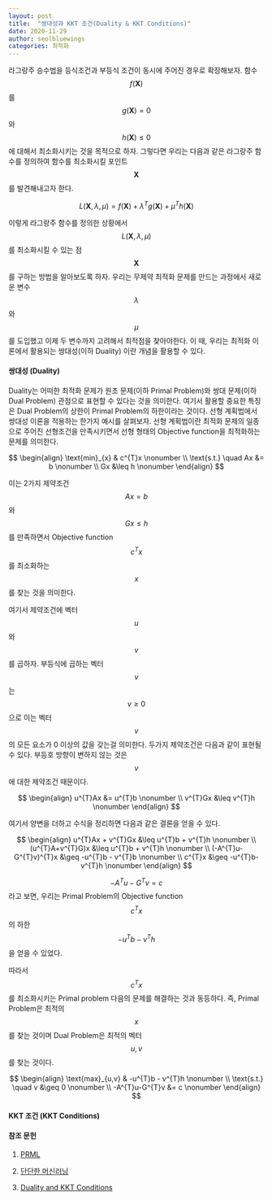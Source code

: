 ```yaml
---
layout: post
title:  "쌍대성과 KKT 조건(Duality & KKT Conditions)"
date: 2020-11-29
author: seolbluewings
categories: 최적화
---
```


라그랑주 승수법을 등식조건과 부등식 조건이 동시에 주어진 경우로 확장해보자. 함수 $$f(\mathbf{X})$$를 $$g(\mathbf{X})=0$$와 $$h(\mathbf{X})\leq 0$$ 에 대해서 최소화시키는 것을 목적으로 하자. 그렇다면 우리는 다음과 같은 라그랑주 함수를 정의하여 함수를 최소화시킬 포인트 $$\mathbf{X}$$를 발견해내고자 한다.

$$
L(\mathbf{X},\lambda,\mu) = f(\mathbf{X})+\lambda^{T}g(\mathbf{X})+\mu^{T}h(\mathbf{X})
$$

이렇게 라그랑주 함수를 정의한 상황에서 $$L(\mathbf{X},\lambda,\mu)$$ 를 최소화시킬 수 있는 점 $$\mathbf{X}$$를 구하는 방법을 알아보도록 하자. 우리는 무제약 최적화 문제를 만드는 과정에서 새로운 변수 $$\lambda$$와 $$\mu$$를 도입했고 이제 두 변수까지 고려해서 최적점을 찾아야한다. 이 때, 우리는 최적화 이론에서 활용되는 쌍대성(이하 Duality) 이란 개념을 활용할 수 있다.

#### 쌍대성 (Duality)

Duality는 어떠한 최적화 문제가 원초 문제(이하 Primal Problem)와 쌍대 문제(이하 Dual Problem) 관점으로 표현할 수 있다는 것을 의미한다. 여기서 활용할 중요한 특징은 Dual Problem의 상한이 Primal Problem의 하한이라는 것이다. 선형 계획법에서 쌍대성 이론을 적용하는 한가지 예시를 살펴보자. 선형 계획법이란 최적화 문제의 일종으로 주어진 선형조건을 만족시키면서 선형 형태의 Objective function을 최적화하는 문제를 의미한다.

$$
\begin{align}
	\text{min}_{x} & c^{T}x  \nonumber \\
    \text{s.t.} \quad Ax &= b \nonumber \\
    Gx &\leq h \nonumber
\end{align}
$$

이는 2가지 제약조건 $$Ax=b$$와 $$Gx \leq h$$를 만족하면서 Objective function $$c^{T}x$$ 를 최소화하는 $$x$$를 찾는 것을 의미한다.

여기서 제약조건에 벡터 $$u$$와 $$v$$를 곱하자. 부등식에 곱하는 벡터 $$v$$는 $$v \geq 0$$으로 이는 벡터 $$v$$의 모든 요소가 0 이상의 값을 갖는걸 의미한다. 두가지 제약조건은 다음과 같이 표현될 수 있다. 부등호 방향이 변하지 않는 것은 $$v$$에 대한 제약조건 때문이다. 

$$
\begin{align}
u^{T}Ax &= u^{T}b \nonumber \\
v^{T}Gx &\leq v^{T}h \nonumber
\end{align}
$$

여기서 양변을 더하고 수식을 정리하면 다음과 같은 결론을 얻을 수 있다.

$$
\begin{align}
	u^{T}Ax + v^{T}Gx &\leq u^{T}b + v^{T}h \nonumber \\
    (u^{T}A+v^{T}G)x &\leq u^{T}b + v^{T}h \nonumber \\
    (-A^{T}u-G^{T}v)^{T}x &\geq -u^{T}b - v^{T}b \nonumber \\
    c^{T}x &\geq -u^{T}b-v^{T}h \nonumber
\end{align}
$$

$$-A^{T}u-G^{T}v = c$$ 라고 보면, 우리는 Primal Problem의 Objective function $$c^{T}x$$의 하한 $$-u^{T}b-v^{T}h $$ 을 얻을 수 있었다.

따라서 $$c^{T}x$$를 최소화시키는 Primal problem 다음의 문제를 해결하는 것과 동등하다. 즉, Primal Problem은 최적의 $$x$$를 찾는 것이며 Dual Problem은 최적의 벡터 $$u,v$$를 찾는 것이다.

$$
\begin{align}
	\text{max}_{u,v} & -u^{T}b - v^{T}h \nonumber \\
    \text{s.t.} \quad v &\geq 0 \nonumber \\
    -A^{T}u-G^{T}v &= c \nonumber
\end{align}
$$



#### KKT 조건 (KKT Conditions)



#### 참조 문헌
1. [PRML](http://users.isr.ist.utl.pt/~wurmd/Livros/school/Bishop%20-%20Pattern%20Recognition%20And%20Machine%20Learning%20-%20Springer%20%202006.pdf) <br>

2. [단단한 머신러닝](http://www.yes24.com/Product/Goods/88440860)

3. [Duality and KKT Conditions](http://fourier.eng.hmc.edu/e176/lectures/ch3/node15.html)
